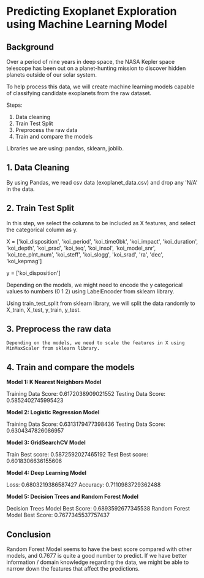 # Predicting Exoplanet Exploration using Machine Learning Model

## Background
Over a period of nine years in deep space, the NASA Kepler space telescope has been out on a planet-hunting mission to discover hidden planets outside of our solar system.

To help process this data, we will create machine learning models capable of classifying candidate exoplanets from the raw dataset.

Steps:
1. Data cleaning
2. Train Test Split
3. Preprocess the raw data
4. Train and compare the models 


Libraries we are using: pandas, sklearn, joblib.



## 1. Data Cleaning 

By using Pandas, we read csv data (exoplanet_data.csv) and drop any 'N/A' in the data.  
   


## 2. Train Test Split

In this step, we select the columns to be included as X features, and select the categorical column as y. 

X = ['koi_disposition', 'koi_period', 'koi_time0bk', 'koi_impact', 'koi_duration',
    'koi_depth', 'koi_prad', 'koi_teq', 'koi_insol', 'koi_model_snr', 
    'koi_tce_plnt_num', 'koi_steff', 'koi_slogg', 'koi_srad', 'ra', 'dec',
    'koi_kepmag']
    
y = ['koi_disposition']

Depending on the models, we might need to encode the y categorical values to numbers (0 1 2) using LabelEncoder from sklearn library.

Using train_test_split from sklearn library, we will split the data randomly to X_train, X_test, y_train, y_test.



## 3. Preprocess the raw data

    Depending on the models, we need to scale the features in X using MinMaxScaler from sklearn library.



## 4. Train and compare the models

  
**Model 1: K Nearest Neighbors Model**

Training Data Score: 0.6172038909021552
Testing Data Score: 0.5852402745995423

  
**Model 2: Logistic Regression Model**

Training Data Score: 0.6313179477398436
Testing Data Score: 0.6304347826086957

  
**Model 3: GridSearchCV Model**

Train Best score: 0.5872592027465192
Test Best score: 0.6018306636155606

  
**Model 4: Deep Learning Model**

Loss: 0.6803219386587427
Accuracy: 0.7110983729362488

  
**Model 5: Decision Trees and Random Forest Model**

Decision Trees Model Best Score: 0.6893592677345538
Random Forest Model Best Score: 0.7677345537757437


  
## Conclusion

Random Forest Model seems to have the best score compared with other models, and 0.7677 is quite a good number to predict.
If we have better information / domain knowledge regarding the data, we might be able to narrow down the features that affect the predictions.

